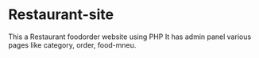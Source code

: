 # Restaurant-site

This a Restaurant foodorder website using PHP
It has admin panel
various pages like category, order, food-mneu.
